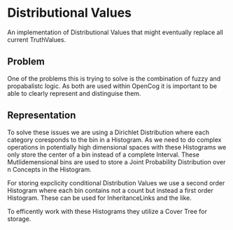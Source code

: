 Distributional Values
=====================

An implementation of Distributional Values that might eventually replace all current TruthValues.

Problem
-------

One of the problems this is trying to solve is the combination of fuzzy and propabalistc logic. As both are used within OpenCog it is important to be able to clearly represent and distinguise them.

Representation
--------------

To solve these issues we are using a Dirichlet Distribution where each category coresponds to the bin in a Histogram. As we need to do complex operations in potentially high dimensional spaces with these Histograms we only store the center of a bin instead of a complete Interval. These Mutlidemensional bins are used to store a Joint Probability Distribution over n Concepts in the Histogram.

For storing expclicity conditional Distribution Values we use a second order Histogram where each bin contains not a count but instead a first order Histogram.  These can be used for InheritanceLinks and the like.

To efficently work with these Histograms they utilize a Cover Tree for storage. 
